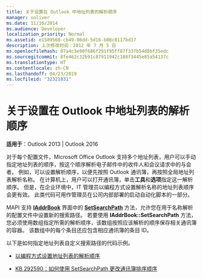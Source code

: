 ```yaml
---
title: 关于设置在 Outlook 中地址列表的解析顺序
manager: soliver
ms.date: 11/16/2014
ms.audience: Developer
localization_priority: Normal
ms.assetid: e1589568-cb49-86dd-5d16-b08c8117bd17
description: 上次修改时间：2012 年 7 月 5 日
ms.openlocfilehash: 07a4c3e90f686f291f95ff87f337b54d8bf35edc
ms.sourcegitcommit: 8fe462c32b91c87911942c188f3445e85a54137c
ms.translationtype: HT
ms.contentlocale: zh-CN
ms.lasthandoff: 04/23/2019
ms.locfileid: "32321831"
---
```

# <a name="about-setting-the-resolution-order-for-address-lists-in-outlook"></a>关于设置在 Outlook 中地址列表的解析顺序

  
  
**适用于**：Outlook 2013 | Outlook 2016 
  
对于每个配置文件，Microsoft Office Outlook 支持多个地址列表，用户可以手动指定地址列表的顺序，按这个顺序解析电子邮件中的收件人和会议请求中的与会者。 例如，可以设置解析顺序，以便先按照 Outlook 通讯簿，再按照全局地址列表解析名称。 在计算机上，用户可以打开通讯簿，单击**工具**和**选项**指定这一解析顺序。 但是，在企业环境中，IT 管理员以编程方式设置解析名称的地址列表顺序会更有效。 此类代码可用作管理员在公司内部部署的启动自动化脚本的一部分。 
  
MAPI 支持 **[IAddrBook](iaddrbookimapiprop.md)** 界面中的 **[SetSearchPath](iaddrbook-getsearchpath.md)** 方法，允许您在用于名称解析的配置文件中设置新的搜索路径。 若要使用 **IAddrBook::SetSearchPath** 方法，您必须使用数组指定所需的解析顺序，该数组按照应该解析的顺序保存相关通讯簿的容器。 该数组中的每个条目还应包含相应通讯簿的条目 ID。 
  
以下是如何指定地址列表自定义搜索路径的代码示例。
  
- [以编程方式设置地址列表的解析顺序](how-to-programmatically-set-the-resolution-order-for-address-lists.md)
    
- [KB 292590：如何使用 SetSearchPath 更改通讯簿排序顺序](https://support.microsoft.com/kb/292590)
    

